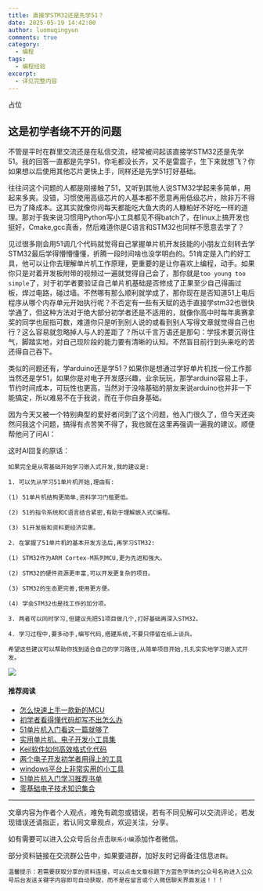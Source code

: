```yaml
---
title: 直接学STM32还是先学51？
date: 2025-05-19 14:42:00
author: luomuqingyun
comments: true
category:
  - 编程
tags:
  - 编程经验
excerpt:
  - 详见完整内容
---
```

占位
## 这是初学者绕不开的问题
不管是平时在群里交流还是在私信交流，经常被问起该直接学STM32还是先学51。我的回答一直都是先学51，你毛都没长齐，又不是雷震子，生下来就想飞？你如果想以后使用其他芯片更快上手，同样还是先学51打好基础。

往往问这个问题的人都是刚接触了51，又听到其他人说STM32学起来多简单，用起来多爽。没错，习惯使用高级芯片的人基本都不愿意再用低级芯片，除非万不得已为了降成本。这其实就像你问每天都能吃大鱼大肉的人糠粕好不好吃一样的道理。那对于我来说习惯用Python写小工具都见不得batch了，在linux上搞开发也挺好，Cmake,gcc真香，然后难道你是C语言和STM32也同样不愿意去学了？

见过很多刚会用51调几个代码就觉得自己掌握单片机开发技能的小朋友立刻转去学STM32最后学得懵懵懂懂，折腾一段时间啥也没学明白的。51肯定是入门的好工具，他可以让你去理解单片机工作原理，更重要的是让你喜欢上编程，动手。如果你只是对着开发板附带的视频过一遍就觉得自己会了，那你就是`too young too simple`了，对于初学者要验证自己单片机基础是否修成了正果至少自己得画过板，焊过电路，碰过墙。不然哪有那么顺利就学成了，那你现在是否知道51上电后程序从哪个内存单元开始执行呢？不否定有一些有天赋的选手直接学stm32也很快学通了，但这种方法对于绝大部分初学者还是不适用的，就像你高中时每年奥赛拿奖的同学也屈指可数，难道你只是听到别人说的或看到别人写得文章就觉得自己也行？这么容易就忽略掉人与人的差距了？所以千言万语还是那句：学技术要沉得住气，脚踏实地，对自己现阶段的能力要有清晰的认知。不然盲目前行到头来吃的苦还得自己吞下。

类似的问题还有，学arduino还是学51？如果你是想通过学好单片机找一份工作那当然还是学51，如果你是对电子开发感兴趣，业余玩玩，那学arduino容易上手，节约时间成本，可玩性也更高，当然对于没啥基础的朋友来说arduino也并非一下能搞定，所以难易不在于我说，而在于你自身基础。

因为今天又被一个特别典型的爱好者问到了这个问题，他入门很久了，但今天还突然问我这个问题，搞得有点苦笑不得了，我也就在这里再强调一遍我的建议。顺便帮他问了问AI：

这时AI回复的原话：
```
如果完全是从零基础开始学习嵌入式开发,我的建议是:

1. 可以先从学习51单片机开始,理由有:

(1) 51单片机结构更简单,资料学习门槛更低。

(2) 51的指令系统和C语言结合紧密,有助于理解嵌入式C编程。

(3) 51开发板和资料更经济实惠。

2. 在掌握了51单片机的基本开发方法后,再学习STM32:

(1) STM32作为ARM Cortex-M系列MCU,更为先进和强大。

(2) STM32的硬件资源更丰富,可以开发更复杂的项目。

(3) STM32的生态更完善,使用更方便。

(4) 学会STM32也是找工作的加分项。

3. 两者可以同时学习,但建议先把51项目做几个,打好基础再深入STM32。

4. 学习过程中,要多动手,编写代码,搭建系统,不要只停留在纸上谈兵。

希望这些建议可以帮助你找到适合自己的学习路径,从简单项目开始,扎扎实实地学习嵌入式开发。
```
![](https://files.mdnice.com/user/38598/83c42576-cd9e-435e-9ce3-2187e42f6019.jpg)

#### 推荐阅读
- [怎么快速上手一款新的MCU](https://mp.weixin.qq.com/s?__biz=MzI1OTQ4MTg4Ng==&mid=2247485581&idx=1&sn=b36e6536717774f7931c7aa93d5b237a&chksm=ea7900fcdd0e89ea0db13737720edc996fcb3fdbab3e43b4a92316240ac66d4b5a8bf9a07e78&token=466212876&lang=zh_CN#rd)
- [初学者看得懂代码却写不出怎么办](https://mp.weixin.qq.com/s?__biz=MzI1OTQ4MTg4Ng==&mid=2247485862&idx=1&sn=830ede5ac467c8d396adfbea141f0526&chksm=ea7901d7dd0e88c1e8e5396305ab83c6fbd884cf356ad64c54463230364e865a1659f193dd1f&token=63320980&lang=zh_CN#rd)
- [51单片机入门看这一篇就够了](https://mp.weixin.qq.com/s?__biz=MzI1OTQ4MTg4Ng==&mid=2247485523&idx=1&sn=b7fcd1b86e2467d6f03b1a520c39bb06&chksm=ea790022dd0e893452c4994fa16d63111b16d9878c303712f695b58b7af360b7b18c1ed4b201&token=1711068967&lang=zh_CN#rd)
- [实用单片机、电子开发小工具集](https://mp.weixin.qq.com/s?__biz=MzI1OTQ4MTg4Ng==&mid=2247485606&idx=1&sn=2b433faa2e436fc762dc538c9cf3fe14&chksm=ea7900d7dd0e89c169f8948ff3d423016c8f51f1c914eb7b0d20cba8145b9ffa54815915d67b&token=1580674001&lang=zh_CN#rd)
- [Keil软件如何高效格式化代码](https://mp.weixin.qq.com/s?__biz=MzI1OTQ4MTg4Ng==&mid=2247485572&idx=1&sn=17cefa35d9d660083d419a7e9b6db6f7&chksm=ea7900f5dd0e89e35b65ba26354cc69ad24f686d8e18abd34e0932567a9345e8c9ed653eee6b&token=1711068967&lang=zh_CN#rd)
- [两个电子开发初学者用得上的工具](https://mp.weixin.qq.com/s?__biz=MzI1OTQ4MTg4Ng==&mid=2247485987&idx=1&sn=106e52add61999ae4bddd8b28c7ed2b1&chksm=ea790252dd0e8b44e36e26f20153b1bd73a0fff98ef3c50330358435a9dfac2d97e04a30d59e&token=63320980&lang=zh_CN#rd)
- [windows平台上非常实用的小工具](https://mp.weixin.qq.com/s?__biz=MzI1OTQ4MTg4Ng==&mid=2247485420&idx=2&sn=728ca4abbadf7caf51c392e7d7045cbe&chksm=ea790f9ddd0e868b9fa162c80db1876199845f387bbe851c8d38a4e8412329ae635916c13cfb&token=1711068967&lang=zh_CN#rd)
- [51单片机入门学习推荐书单](https://mp.weixin.qq.com/s?__biz=MzI1OTQ4MTg4Ng==&mid=2247485689&idx=3&sn=d4c0d26781f307ffd26defdc4022c928&chksm=ea790088dd0e899e2872692b9568309e779acfc515e82c28a853d4228de2e2b8f7ee7149913f&token=63320980&lang=zh_CN#rd)
- [零基础电子技术知识集合](https://mp.weixin.qq.com/s?__biz=MzI1OTQ4MTg4Ng==&mid=2247485689&idx=4&sn=211c2d0871a19c5e92cdf0c34f01d96b&chksm=ea790088dd0e899e3042a649a346bc98e94189d1fd18da2b954a7ddb781582dc2d0a82e07f4d&token=970763775&lang=zh_CN#rd)
----

文章内容为作者个人观点，难免有疏忽或错误，若有不同见解可以交流评论，若发现错误还请指正，若认同文章观点，欢迎关注，分享。

如有需要可以进入公众号后台点击`联系小编`添加作者微信。

部分资料链接在交流群公告中，如果要进群，加好友时记得备注信息`进群`。

`温馨提示：若需要获取分享的资料连接，可以点击文章标题下方蓝色字体的公众号名称进入公众号后台发送关键字内容即可自动获取，而不是在留言或个人微信聊天界面发送！！！`